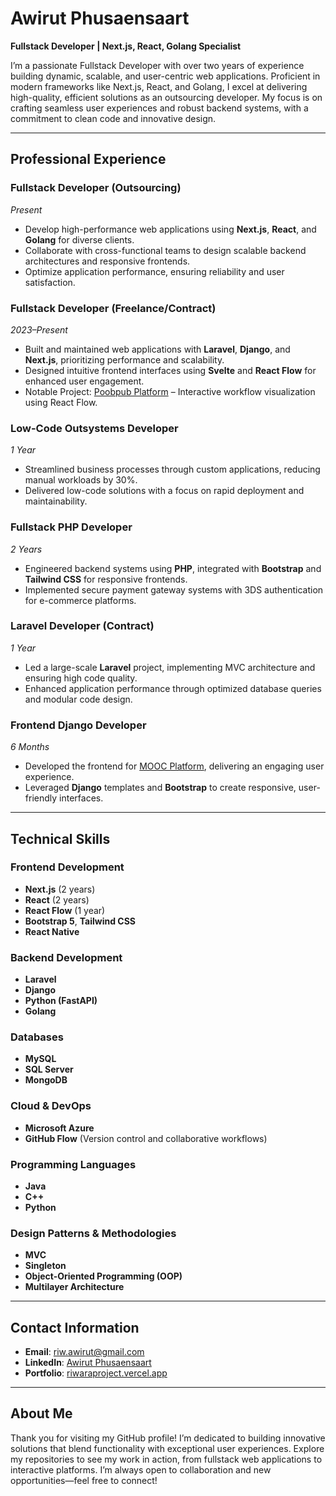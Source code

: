 # Awirut Phusaensaart  
**Fullstack Developer | Next.js, React, Golang Specialist**

I’m a passionate Fullstack Developer with over two years of experience building dynamic, scalable, and user-centric web applications. Proficient in modern frameworks like Next.js, React, and Golang, I excel at delivering high-quality, efficient solutions as an outsourcing developer. My focus is on crafting seamless user experiences and robust backend systems, with a commitment to clean code and innovative design.

---

## Professional Experience

### Fullstack Developer (Outsourcing)  
*Present*  
- Develop high-performance web applications using **Next.js**, **React**, and **Golang** for diverse clients.  
- Collaborate with cross-functional teams to design scalable backend architectures and responsive frontends.  
- Optimize application performance, ensuring reliability and user satisfaction.

### Fullstack Developer (Freelance/Contract)  
*2023–Present*  
- Built and maintained web applications with **Laravel**, **Django**, and **Next.js**, prioritizing performance and scalability.  
- Designed intuitive frontend interfaces using **Svelte** and **React Flow** for enhanced user engagement.  
- Notable Project: [Poobpub Platform](https://poobpub.aiat.or.th/) – Interactive workflow visualization using React Flow.

### Low-Code Outsystems Developer  
*1 Year*  
- Streamlined business processes through custom applications, reducing manual workloads by 30%.  
- Delivered low-code solutions with a focus on rapid deployment and maintainability.

### Fullstack PHP Developer  
*2 Years*  
- Engineered backend systems using **PHP**, integrated with **Bootstrap** and **Tailwind CSS** for responsive frontends.  
- Implemented secure payment gateway systems with 3DS authentication for e-commerce platforms.

### Laravel Developer (Contract)  
*1 Year*  
- Led a large-scale **Laravel** project, implementing MVC architecture and ensuring high code quality.  
- Enhanced application performance through optimized database queries and modular code design.

### Frontend Django Developer  
*6 Months*  
- Developed the frontend for [MOOC Platform](https://mooc.aiat.or.th/), delivering an engaging user experience.  
- Leveraged **Django** templates and **Bootstrap** to create responsive, user-friendly interfaces.

---

## Technical Skills

### Frontend Development  
- **Next.js** (2 years)  
- **React** (2 years)  
- **React Flow** (1 year)  
- **Bootstrap 5**, **Tailwind CSS**  
- **React Native**

### Backend Development  
- **Laravel**  
- **Django**  
- **Python (FastAPI)**  
- **Golang**

### Databases  
- **MySQL**  
- **SQL Server**  
- **MongoDB**

### Cloud & DevOps  
- **Microsoft Azure**  
- **GitHub Flow** (Version control and collaborative workflows)

### Programming Languages  
- **Java**  
- **C++**  
- **Python**

### Design Patterns & Methodologies  
- **MVC**  
- **Singleton**  
- **Object-Oriented Programming (OOP)**  
- **Multilayer Architecture**

---

## Contact Information

- **Email**: [riw.awirut@gmail.com](mailto:riw.awirut@gmail.com)  
- **LinkedIn**: [Awirut Phusaensaart](https://www.linkedin.com/in/awirut-phusaensaart-30b59515a)  
- **Portfolio**: [riwaraproject.vercel.app](https://riwaraproject.vercel.app)  

---

## About Me

Thank you for visiting my GitHub profile! I’m dedicated to building innovative solutions that blend functionality with exceptional user experiences. Explore my repositories to see my work in action, from fullstack web applications to interactive platforms. I’m always open to collaboration and new opportunities—feel free to connect!
